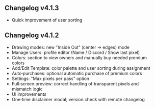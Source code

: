 ## Changelog v4.1.3
- Quick improvement of user sorting


## Changelog v4.1.2

- Drawing modes: new "Inside Out" (center → edges) mode
- Manage Users: profile editor (Name / Discord / Show last pixel)
- Colors: section to view owners and manually buy needed premium colors
- Add/Edit Template: color palette and user sorting during assignment
- Auto‑purchases: optional automatic purchase of premium colors
- Settings: "Max pixels per pass" option
- Full‑screen preview: correct handling of transparent pixels and mismatch logic
- UI improvements
- One‑time disclaimer modal; version check with remote changelog

